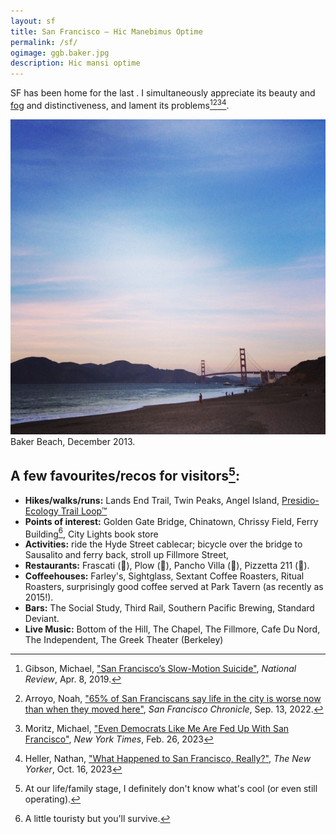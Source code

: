 ```yaml
---
layout: sf
title: San Francisco — Hic Manebimus Optime
permalink: /sf/
ogimage: ggb.baker.jpg
description: Hic mansi optime
---
```

SF has been home for the last <span id="TimeinSF"></span>. I simultaneously appreciate its beauty and <a href="/fog">fog</a> and distinctiveness, and lament its problems[^1][^2][^3][^4].

![Golden Gate Bridge from Baker Beach](/assets/og/ggb.baker.jpg)
<span class="muted small">Baker Beach, December 2013.</span>

[^1]: Gibson, Michael, <a href="https://www.nationalreview.com/2019/04/san-francisco-decline-failed-government-policies/" target="_blank">"San Francisco’s Slow-Motion Suicide"</a>, *National Review*, Apr. 8, 2019.
[^2]: Arroyo, Noah, <a href="https://www.sfchronicle.com/sf/article/sfnext-poll-decline-17436506.php" target="_blank">"65% of San Franciscans say life in the city is worse now than when they moved here"</a>, *San Francisco Chronicle*, Sep. 13, 2022.
[^3]: Moritz, Michael, <a href="https://www.nytimes.com/2023/02/26/opinion/san-francisco-democrats-board-of-supervisors.html" target="_blank">"Even Democrats Like Me Are Fed Up With San Francisco"</a>, *New York Times*, Feb. 26, 2023
[^4]: Heller, Nathan, <a href="https://www.newyorker.com/magazine/2023/10/23/what-happened-to-san-francisco-really" target="_blank">"What Happened to San Francisco, Really?"</a>, *The New Yorker*, Oct. 16, 2023

## A few favourites/recos for visitors[^5]:
- **Hikes/walks/runs:** Lands End Trail, Twin Peaks, Angel Island, [Presidio-Ecology Trail Loop™](/presidio/)
- **Points of interest:** Golden Gate Bridge, Chinatown, Chrissy Field, Ferry Building[^6], City Lights book store
- **Activities:** ride the Hyde Street cablecar; bicycle over the bridge to Sausalito and ferry back, stroll up Fillmore Street, 
- **Restaurants:** Frascati (🍝), Plow (🥞), Pancho Villa (🌯), Pizzetta 211 (🍕). 
- **Coffeehouses:** Farley's, Sightglass, Sextant Coffee Roasters, Ritual Roasters, surprisingly good coffee served at Park Tavern (as recently as 2015!).
- **Bars:** The Social Study, Third Rail, Southern Pacific Brewing, Standard Deviant.
- **Live Music:** Bottom of the Hill, The Chapel, The Fillmore, Cafe Du Nord, The Independent, The Greek Theater (Berkeley)

[^5]: At our life/family stage, I definitely don't know what's cool (or even still operating).
[^6]: A little touristy but you'll survive.